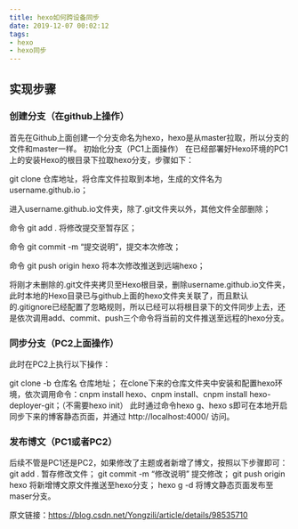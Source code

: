 ```yaml
---
title: hexo如何跨设备同步
date: 2019-12-07 00:02:12
tags:
- hexo
- hexo同步
---
```

## 实现步骤
### 创建分支（在github上操作）
首先在Github上面创建一个分支命名为hexo，hexo是从master拉取，所以分支的文件和master一样。
初始化分支（PC1上面操作）
在已经部署好Hexo环境的PC1上的安装Hexo的根目录下拉取hexo分支，步骤如下：


git clone 仓库地址，将仓库文件拉取到本地，生成的文件名为 username.github.io；

进入username.github.io文件夹，除了.git文件夹以外，其他文件全部删除；

命令 git add . 将修改提交至暂存区；

命令 git commit -m “提交说明”，提交本次修改；

命令 git push origin hexo 将本次修改推送到远端hexo；

将刚才未删除的.git文件夹拷贝至Hexo根目录，删除username.github.io文件夹，此时本地的Hexo目录已与github上面的hexo文件夹关联了，而且默认的.gitignore已经配置了忽略规则，所以已经可以将根目录下的文件同步上去，还是依次调用add、commit、push三个命令将当前的文件推送至远程的hexo分支。

### 同步分支（PC2上面操作）
此时在PC2上执行以下操作：

git clone -b 仓库名 仓库地址；
在clone下来的仓库文件夹中安装和配置hexo环境，依次调用命令：cnpm install hexo、cnpm install、cnpm install hexo-deployer-git；（不需要hexo init）
此时通过命令hexo g、hexo s即可在本地开启同步下来的博客静态页面，并通过 http://localhost:4000/ 访问。

### 发布博文（PC1或者PC2）
后续不管是PC1还是PC2，如果修改了主题或者新增了博文，按照以下步骤即可：
git add . 暂存修改文件；
git commit -m “修改说明” 提交修改；
git push origin hexo 将新增博文原文件推送至hexo分支；
hexo g -d 将博文静态页面发布至maser分支。

原文链接：https://blog.csdn.net/Yongzili/article/details/98535710